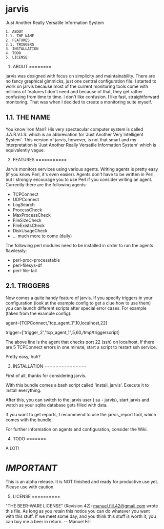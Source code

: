 jarvis
======

Just Another Really Versatile Information System

    1. ABOUT
    1.1. THE NAME
    2. FEATURES
    2.1. TRIGGERS
    3. INSTALLATION
    4. TODO
    5. LICENSE


1. ABOUT
========

jarvis was designed with focus on simplicity and maintainability. There are no fancy graphical gimmicks,
just one central configuration file. I started to work on jarvis because most of the current monitoring
tools come with millions of features I don't need and because of that, they get rather confusing from
time to time. I don't like confusion. I like fast, straightforward monitoring. That was when I decided
to create a monitoring suite myself.

1.1. THE NAME
-------------

You know Iron Man? His very spectacular computer system is called J.A.R.V.I.S. which is an abbreviation 
for 'Just Another Very Intelligent System'. This version of jarvis, however, is not that smart and my
interpretation is 'Just Another Really Versatile Information System' which is equivalently vague.

2. FEATURES
===========

Jarvis monitors services using various agents. Writing agents is pretty easy (if you know Perl, it's
even easier). Agents don't have to be written in Perl, but I strongly encourage you to use Perl if
you consider writing an agent. Currently there are the following agents:

* TCPConnect
* UDPConnect
* LogSearch
* ProcessCheck
* MaxProcessCheck
* FileSizeCheck
* FileExistsCheck
* DiskUsageCheck
* ... much more to come (daily)

The following perl modules need to be installed in order to run the agents flawlessly:

* perl-proc-processtable
* perl-filesys-df
* perl-file-tail

2.1. TRIGGERS
-------------

Now comes a quite handy feature of jarvis. If you specify triggers in your configuration (look at the
example config to get a clue how to use them) you can launch different scripts after special error cases.
For example (taken from the example config):

agent=[TCPConnect,"tcp\_agent\_1",10,localhost,22]

trigger=['trigger\_2',"tcp\_agent\_1",5,60,/tmp/triggerscript]

The above line is the agent that checks port 22 (ssh) on localhost.
If there are 5 TCPConnect errors in one minute, start a script to restart ssh service.

Pretty easy, huh?

3. INSTALLATION
===============

First of all, thanks for considering jarvis. 

With this bundle comes a bash script called 'install\_jarvis'. Execute it to install
everything.

After this, you can switch to the jarvis user ( su - jarvis), start jarvis and watch 
as your sqlite database gets filled with data.

If you want to get reports, I recommend to use the jarvis\_report tool, which comes with the bundle. 

For further information on agents and configuration, consider the Wiki.

4. TODO
=======

A LOT!

*IMPORTANT*
===========

This is an alpha release. It is NOT finished and ready for productive use yet. Please use with caution.

5. LICENSE
==========

"THE BEER-WARE LICENSE" (Revision 42):
<manuel.fill.42@gmail.com> wrote this file. As long as you retain this notice you
can do whatever you want with this stuff. If we meet some day, and you think
this stuff is worth it, you can buy me a beer in return. -- Manuel Fill

